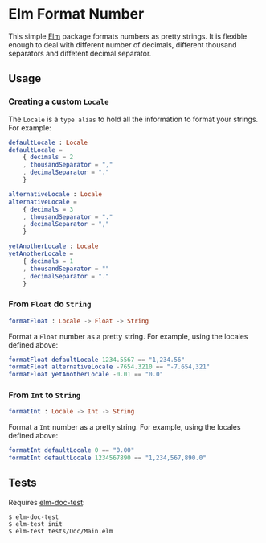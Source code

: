 # Elm Format Number

This simple [Elm](http://elm-lang.com) package formats numbers as pretty strings. It is flexible enough to deal with different number of decimals, different thousand separators and diffetent decimal separator.

## Usage

### Creating a custom `Locale`

The `Locale` is a `type alias` to hold all the information to format your strings. For example:

```elm
defaultLocale : Locale
defaultLocale =
    { decimals = 2
    , thousandSeparator = ","
    , decimalSeparator = "."
    }

alternativeLocale : Locale
alternativeLocale =
    { decimals = 3
    , thousandSeparator = "."
    , decimalSeparator = ","
    }

yetAnotherLocale : Locale
yetAnotherLocale =
    { decimals = 1
    , thousandSeparator = ""
    , decimalSeparator = "."
    }
```

### From `Float` do `String`

```elm
formatFloat : Locale -> Float -> String
```

Format a `Float` number as a pretty string. For example, using the locales defined above:

```elm
formatFloat defaultLocale 1234.5567 == "1,234.56"
formatFloat alternativeLocale -7654.3210 == "-7.654,321"
formatFloat yetAnotherLocale -0.01 == "0.0"
```

### From `Int` to `String`

```elm
formatInt : Locale -> Int -> String
```

Format a `Int` number as a pretty string. For example, using the locales defined above:

```elm
formatInt defaultLocale 0 == "0.00"
formatInt defaultLocale 1234567890 == "1,234,567,890.0"
```

## Tests

Requires [elm-doc-test](https://www.npmjs.com/package/elm-doc-test):

```console
$ elm-doc-test
$ elm-test init
$ elm-test tests/Doc/Main.elm
```
